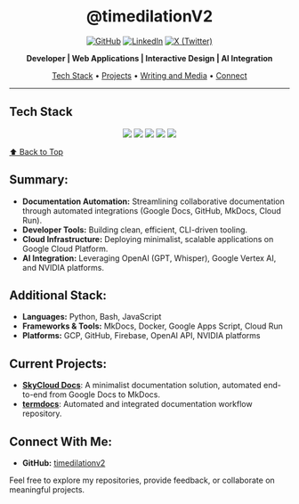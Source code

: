 <div align="center">
  
# @timedilationV2

[![GitHub](https://img.shields.io/badge/GitHub-timedilationv2-181717?style=flat-square&logo=github)](https://github.com/timedilationv2)
[![LinkedIn](https://img.shields.io/badge/LinkedIn-Arsalan%20Arif%20Khan-0077B5?style=flat-square&logo=linkedin)](https://www.linkedin.com/in/timedilation/)
[![X (Twitter)](https://img.shields.io/badge/X-timedilationv2-000000?style=flat-square&logo=x)](https://x.com/timedilationv2)

**Developer | Web Applications | Interactive Design | AI Integration**

[Tech Stack](#tech-stack) • [Projects](#projects) • [Writing and Media](#writing-and-media) • [Connect](#connect)

---

</div>

## Tech Stack
<p align="center">
  <img src="https://img.shields.io/badge/React-20232A?style=flat-square&logo=react&logoColor=61DAFB"/>
  <img src="https://img.shields.io/badge/Tailwind_CSS-38B2AC?style=flat-square&logo=tailwind-css&logoColor=white"/>
  <img src="https://img.shields.io/badge/JavaScript-F7DF1E?style=flat-square&logo=javascript&logoColor=black"/>
  <img src="https://img.shields.io/badge/HTML5-E34F26?style=flat-square&logo=html5&logoColor=white"/>
  <img src="https://img.shields.io/badge/CSS3-1572B6?style=flat-square&logo=css3&logoColor=white"/>
</p>

[⬆️ Back to Top](#arsalan-arif-khan-timedilationv2)

## Summary:
- **Documentation Automation:** Streamlining collaborative documentation through automated integrations (Google Docs, GitHub, MkDocs, Cloud Run).
- **Developer Tools:** Building clean, efficient, CLI-driven tooling.
- **Cloud Infrastructure:** Deploying minimalist, scalable applications on Google Cloud Platform.
- **AI Integration:** Leveraging OpenAI (GPT, Whisper), Google Vertex AI, and NVIDIA platforms.

## Additional Stack:
- **Languages:** Python, Bash, JavaScript
- **Frameworks & Tools:** MkDocs, Docker, Google Apps Script, Cloud Run
- **Platforms:** GCP, GitHub, Firebase, OpenAI API, NVIDIA platforms

## Current Projects:
- [**SkyCloud Docs**](https://skycloud-docs-354864629572.us-central1.run.app/): A minimalist documentation solution, automated end-to-end from Google Docs to MkDocs.
- [**termdocs**](https://github.com/timedilationv2/termdocs): Automated and integrated documentation workflow repository.

## Connect With Me:
- **GitHub:** [timedilationv2](https://github.com/timedilationv2)

Feel free to explore my repositories, provide feedback, or collaborate on meaningful projects.
